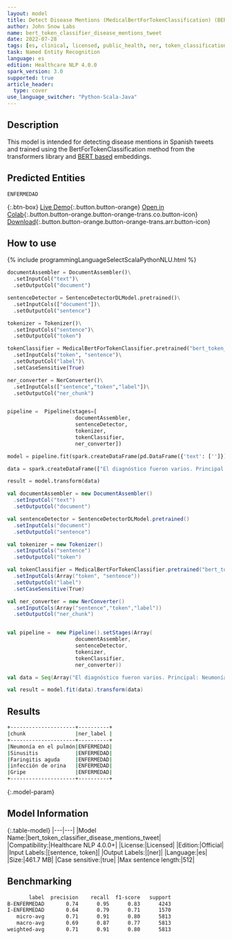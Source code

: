 ```yaml
---
layout: model
title: Detect Disease Mentions (MedicalBertForTokenClassification) (BERT)
author: John Snow Labs
name: bert_token_classifier_disease_mentions_tweet
date: 2022-07-28
tags: [es, clinical, licensed, public_health, ner, token_classification, disease, tweet]
task: Named Entity Recognition
language: es
edition: Healthcare NLP 4.0.0
spark_version: 3.0
supported: true
article_header:
  type: cover
use_language_switcher: "Python-Scala-Java"
---
```


## Description

This model is intended for detecting disease mentions in Spanish tweets and trained using the BertForTokenClassification method from the transformers library and [BERT based](https://huggingface.co/amine/bert-base-5lang-cased) embeddings.

## Predicted Entities

`ENFERMEDAD`

{:.btn-box}
[Live Demo](https://demo.johnsnowlabs.com/healthcare/PUBLIC_HEALTH_NER_DISEASE_ES/){:.button.button-orange}
[Open in Colab](https://colab.research.google.com/github/JohnSnowLabs/spark-nlp-workshop/blob/master/tutorials/streamlit_notebooks/healthcare/PUBLIC_HEALTH_MB4TC.ipynb){:.button.button-orange.button-orange-trans.co.button-icon}
[Download](https://s3.amazonaws.com/auxdata.johnsnowlabs.com/clinical/models/bert_token_classifier_disease_mentions_tweet_es_4.0.0_3.0_1659033666412.zip){:.button.button-orange.button-orange-trans.arr.button-icon}

## How to use



<div class="tabs-box" markdown="1">
{% include programmingLanguageSelectScalaPythonNLU.html %}

```python
documentAssembler = DocumentAssembler()\
  .setInputCol("text")\
  .setOutputCol("document")

sentenceDetector = SentenceDetectorDLModel.pretrained()\
  .setInputCols(["document"])\
  .setOutputCol("sentence")

tokenizer = Tokenizer()\
  .setInputCols("sentence")\
  .setOutputCol("token")

tokenClassifier = MedicalBertForTokenClassifier.pretrained("bert_token_classifier_disease_mentions_tweet", "es", "clinical/models")\
  .setInputCols("token", "sentence")\
  .setOutputCol("label")\
  .setCaseSensitive(True)

ner_converter = NerConverter()\
  .setInputCols(["sentence","token","label"])\
  .setOutputCol("ner_chunk")


pipeline =  Pipeline(stages=[
                      documentAssembler,
                      sentenceDetector,
                      tokenizer,
                      tokenClassifier,
                      ner_converter])

model = pipeline.fit(spark.createDataFrame(pd.DataFrame({'text': ['']})))

data = spark.createDataFrame(["El diagnóstico fueron varios. Principal: Neumonía en el pulmón derecho. Sinusitis de caballo, Faringitis aguda e infección de orina, también elevada. Gripe No. Estuvo hablando conmigo, sin exagerar, mas de media hora, dándome ánimo y fuerza y que sabe, porque ha visto"], StringType()).toDF("text")

result = model.transform(data)
```
```scala
val documentAssembler = new DocumentAssembler()
  .setInputCol("text")
  .setOutputCol("document")

val sentenceDetector = SentenceDetectorDLModel.pretrained()
  .setInputCols("document")
  .setOutputCol("sentence")

val tokenizer = new Tokenizer()
  .setInputCols("sentence")
  .setOutputCol("token")

val tokenClassifier = MedicalBertForTokenClassifier.pretrained("bert_token_classifier_disease_mentions_tweet", "es", "clinical/models")
  .setInputCols(Array("token", "sentence"))
  .setOutputCol("label")
  .setCaseSensitive(True)

val ner_converter = new NerConverter()
  .setInputCols(Array("sentence","token","label"))
  .setOutputCol("ner_chunk")


val pipeline =  new Pipeline().setStages(Array(
                      documentAssembler,
                      sentenceDetector,
                      tokenizer,
                      tokenClassifier,
                      ner_converter))

val data = Seq(Array("El diagnóstico fueron varios. Principal: Neumonía en el pulmón derecho. Sinusitis de caballo, Faringitis aguda e infección de orina, también elevada. Gripe No. Estuvo hablando conmigo, sin exagerar, mas de media hora, dándome ánimo y fuerza y que sabe, porque ha visto")).toDS().toDF("text")

val result = model.fit(data).transform(data)
```
</div>

## Results

```bash
+---------------------+----------+
|chunk                |ner_label |
+---------------------+----------+
|Neumonía en el pulmón|ENFERMEDAD|
|Sinusitis            |ENFERMEDAD|
|Faringitis aguda     |ENFERMEDAD|
|infección de orina   |ENFERMEDAD|
|Gripe                |ENFERMEDAD|
+---------------------+----------+
```

{:.model-param}
## Model Information

{:.table-model}
|---|---|
|Model Name:|bert_token_classifier_disease_mentions_tweet|
|Compatibility:|Healthcare NLP 4.0.0+|
|License:|Licensed|
|Edition:|Official|
|Input Labels:|[sentence, token]|
|Output Labels:|[ner]|
|Language:|es|
|Size:|461.7 MB|
|Case sensitive:|true|
|Max sentence length:|512|

## Benchmarking

```bash
       label  precision    recall  f1-score   support
B-ENFERMEDAD       0.74      0.95      0.83      4243
I-ENFERMEDAD       0.64      0.79      0.71      1570
   micro-avg       0.71      0.91      0.80      5813
   macro-avg       0.69      0.87      0.77      5813
weighted-avg       0.71      0.91      0.80      5813
```

